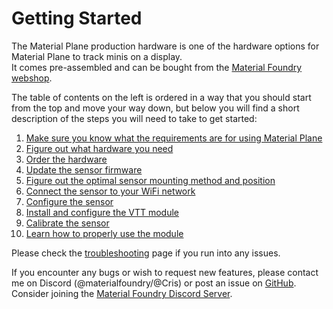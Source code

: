 # Getting Started
The Material Plane production hardware is one of the hardware options for Material Plane to track minis on a display.<br>
It comes pre-assembled and can be bought from the [Material Foundry webshop](https://www.materialfoundry.nl/).

The table of contents on the left is ordered in a way that you should start from the top and move your way down, but below you will find a short description of the steps you will need to take to get started:

1. [Make sure you know what the requirements are for using Material Plane](requirements.md)
2. [Figure out what hardware you need](HardwareOverview/sensor.md)
3. [Order the hardware](https://www.materialfoundry.nl/)
4. [Update the sensor firmware](Updating/sensorUpdating.md)
5. [Figure out the optimal sensor mounting method and position](SensorPositioning/sensorMounting.md)
6. [Connect the sensor to your WiFi network](SensorConfiguration/sensorConnecting.md)
7. [Configure the sensor](SensorConfiguration/sensorSettings.md)
8. [Install and configure the VTT module](Foundry/foundryInstall.md)
9. [Calibrate the sensor](calibration.md)
10. [Learn how to properly use the module](Usage/bases.md)

Please check the [troubleshooting](troubleshooting.md) page if you run into any issues.

If you encounter any bugs or wish to request new features, please contact me on Discord (@materialfoundry/@Cris) or post an issue on [GitHub](https://github.com/MaterialFoundry/MaterialPlane/issues).<br>
Consider joining the [Material Foundry Discord Server](https://discord.com/invite/3hd4G6TkmA).